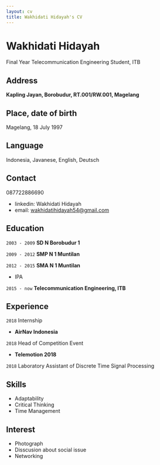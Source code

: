```yaml
---
layout: cv
title: Wakhidati Hidayah's CV
---
```

# Wakhidati Hidayah

Final Year Telecommunication Engineering Student, ITB


## Address

__Kapling Jayan, Borobudur, RT.001/RW.001, Magelang__


## Place, date of birth

Magelang, 18 July 1997


## Language

Indonesia, Javanese, English, Deutsch

## Contact
087722886690
- linkedin: Wakhidati Hidayah
- email: wakhidatihidayah54@gmail.com

## Education

`2003 - 2009`
__SD N Borobudur 1__

`2009 - 2012`
__SMP N 1 Muntilan__

`2012 - 2015`
__SMA N 1 Muntilan__
- IPA

`2015 - now`
__Telecommunication Engineering, ITB__


## Experience

`2018`
Internship
- __AirNav Indonesia__

`2018`
Head of Competition Event 
- __Telemotion 2018__

`2018`
Laboratory Assistant of Discrete Time Signal Processing

## Skills
- Adaptability
- Critical Thinking
- Time Management

## Interest
- Photograph
- Disscusion about social issue
- Networking






